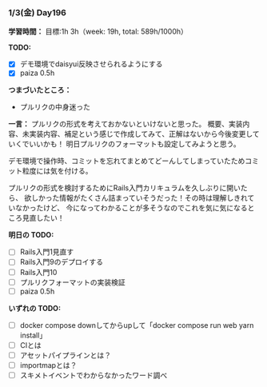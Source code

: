 ### 1/3(金) Day196

**学習時間：**
目標:1h
3h（week: 19h, total: 589h/1000h）

**TODO:**

- [x] デモ環境でdaisyui反映させられるようにする
- [x] paiza 0.5h

**つまづいたところ：**
- プルリクの中身迷った

**一言：**
プルリクの形式を考えておかないといけないと思った。
概要、実装内容、未実装内容、補足という感じで作成してみて、正解はないから今後変更していくでいいかも！
明日プルリクのフォーマットも設定してみようと思う。

デモ環境で操作時、コミットを忘れてまとめてどーんしてしまっていたためコミット粒度には気を付ける。

プルリクの形式を検討するためにRails入門カリキュラムを久しぶりに開いたら、
欲しかった情報がたくさん詰まっていそうだった！その時は理解しきれていなかったけど、
今になってわかることが多そうなのでこれを気に気になるところ見直したい！

**明日の TODO:**

- [ ] Rails入門1見直す
- [ ] Rails入門9のデプロイする
- [ ] Rails入門10
- [ ] プルリクフォーマットの実装検証
- [ ] paiza 0.5h

**いずれの TODO:**
- [ ] docker compose downしてからupして「docker compose run web yarn install」
- [ ] CIとは
- [ ] アセットパイプラインとは？
- [ ] importmapとは？
- [ ] スキメトイベントでわからなかったワード調べ
